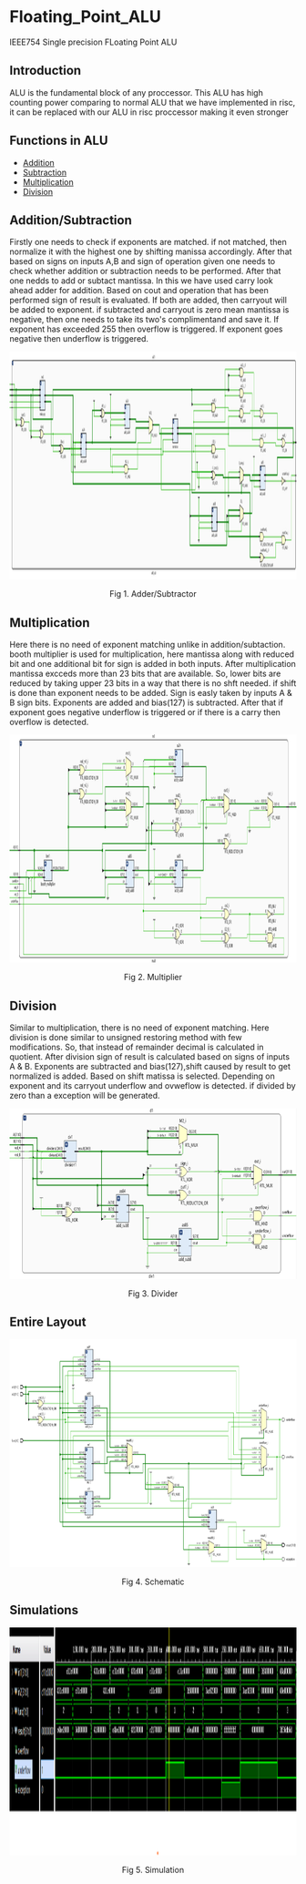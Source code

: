 # Floating_Point_ALU
IEEE754 Single precision FLoating Point ALU

## Introduction
ALU is the fundamental block of any proccessor. This ALU has high counting power comparing to normal ALU that we have implemented in risc, it can be replaced with our ALU in risc proccessor making it even stronger

## Functions in ALU
- [Addition](https://github.com/Sairamakula1999/Floating_Point_ALU/blob/main/README.md#additionsubtraction)
- [Subtraction](https://github.com/Sairamakula1999/Floating_Point_ALU/blob/main/README.md#additionsubtraction)
- [Multiplication](https://github.com/Sairamakula1999/Floating_Point_ALU/blob/main/README.md#Multiplication)
- [Division](https://github.com/Sairamakula1999/Floating_Point_ALU/blob/main/README.md#Division)

## Addition/Subtraction
Firstly one needs to check if exponents are matched. if not matched, then normalize it with the highest one by shifting manissa accordingly. After that based on signs on inputs A,B and sign of operation given one needs to check whether addition or subtraction needs to be performed. After that one nedds to add or subtact mantissa. In this we have used carry look ahead adder for addition. Based on cout and operation that has been performed sign of result is evaluated. If both are added, then carryout will be added to exponent. if subtracted and carryout is zero mean mantissa is negative, then one needs to take its two's complimentand and save it. If exponent has exceeded 255 then overflow is triggered. If exponent goes negative then underflow is triggered.
<p align="center">
<img src="imag/floating_add.png" width =1000 height= 400>
</p>
<p align="center">
Fig 1. Adder/Subtractor
</p>

## Multiplication
Here there is no need of exponent matching unlike in addition/subtaction. booth multiplier is used for multiplication, here mantissa along with reduced bit and one additional bit for sign is added in both inputs. After multiplication mantissa excceds more than 23 bits that are available. So, lower bits are reduced by taking upper 23 bits in a way that there is no shft needed. if shift is done than exponent needs to be added. Sign is easly taken by inputs A & B sign bits. Exponents are added and bias(127) is subtracted. After that if exponent goes negative underflow is triggered or if there is a carry then overflow is detected. 
<p align="center">
<img src="imag/floating_mult.png" width =800 height= 400>
</p>
<p align="center">
Fig 2. Multiplier
</p>

## Division
Similar to multiplication, there is no need of exponent matching. Here division is done similar to unsigned restoring method with few modifications. So, that instead of remainder decimal is calculated in quotient. After division sign of result is calculated based on signs of inputs A & B. Exponents are subtracted and bias(127),shift caused by result to get normalized is added. Based on shift matissa is selected. Depending on exponent and its carryout underflow and ovweflow is detected. if divided by zero than a exception will be generated.   
<p align="center">
<img src="imag/floating_div.png" width =600 height= 300>
</p>
<p align="center">
Fig 3. Divider
</p>

## Entire Layout
<p align="center">
<img src="imag/floating_alu2.png" width =1000 height= 400>
</p>
<p align="center">
Fig 4. Schematic
</p>

## Simulations
<p align="center">
<img src="imag/floating_alu.png" width =1000 height= 400>
</p>
<p align="center">
Fig 5. Simulation
</p>
